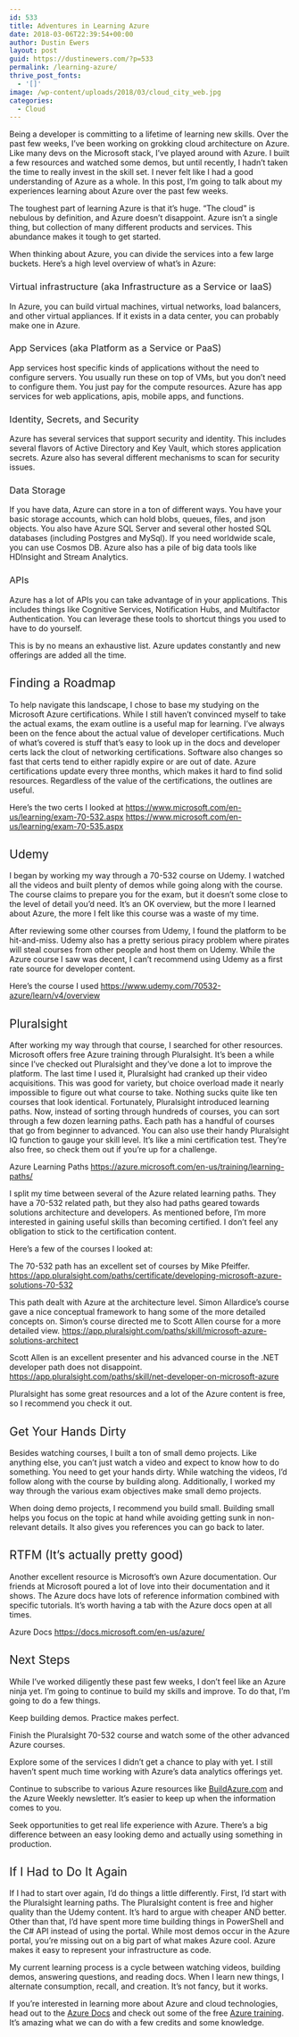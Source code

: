 ```yaml
---
id: 533
title: Adventures in Learning Azure
date: 2018-03-06T22:39:54+00:00
author: Dustin Ewers
layout: post
guid: https://dustinewers.com/?p=533
permalink: /learning-azure/
thrive_post_fonts:
  - '[]'
image: /wp-content/uploads/2018/03/cloud_city_web.jpg
categories:
  - Cloud
---
```

<span style="font-weight: 400;">Being a developer is committing to a lifetime of learning new skills. Over the past few weeks, I’ve been working on grokking cloud architecture on Azure. Like many devs on the Microsoft stack, I’ve played around with Azure. I built a few resources and watched some demos, but until recently, I hadn’t taken the time to really invest in the skill set. I never felt like I had a good understanding of Azure as a whole. In this post, I’m going to talk about my experiences learning about Azure over the past few weeks.</span>

<span style="font-weight: 400;">The toughest part of learning Azure is that it’s huge. “The cloud” is nebulous by definition, and Azure doesn’t disappoint. Azure isn’t a single thing, but collection of many different products and services. This abundance makes it tough to get started.</span>

<span style="font-weight: 400;">When thinking about Azure, you can divide the services into a few large buckets.
Here’s a high level overview of what’s in Azure:</span>
<h3><span style="font-weight: 400;">Virtual infrastructure (aka Infrastructure as a Service or IaaS)</span></h3>
<span style="font-weight: 400;">In Azure, you can build virtual machines, virtual networks, load balancers, and other virtual appliances. If it exists in a data center, you can probably make one in Azure.</span>
<h3><span style="font-weight: 400;">App Services (aka Platform as a Service or PaaS)</span></h3>
<span style="font-weight: 400;">App services host specific kinds of applications without the need to configure servers. You usually run these on top of VMs, but you don’t need to configure them. You just pay for the compute resources. Azure has app services for web applications, apis, mobile apps, and functions.</span>
<h3><span style="font-weight: 400;">Identity, Secrets, and Security</span></h3>
<span style="font-weight: 400;">Azure has several services that support security and identity. This includes several flavors of Active Directory and Key Vault, which stores application secrets. Azure also has several different mechanisms to scan for security issues.</span>
<h3><span style="font-weight: 400;">Data Storage</span></h3>
<span style="font-weight: 400;">If you have data, Azure can store in a ton of different ways. You have your basic storage accounts, which can hold blobs, queues, files, and json objects. You also have Azure SQL Server and several other hosted SQL databases (including Postgres and MySql). If you need worldwide scale, you can use Cosmos DB. Azure also has a pile of big data tools like HDInsight and Stream Analytics.</span>
<h3><span style="font-weight: 400;">APIs</span></h3>
<span style="font-weight: 400;">Azure has a lot of APIs you can take advantage of in your applications. This includes things like Cognitive Services, Notification Hubs, and Multifactor Authentication. You can leverage these tools to shortcut things you used to have to do yourself.</span>

<span style="font-weight: 400;">This is by no means an exhaustive list. Azure updates constantly and new offerings are added all the time.</span>
<h2><span style="font-weight: 400;">Finding a Roadmap</span></h2>
<span style="font-weight: 400;">To help navigate this landscape, I chose to base my studying on the Microsoft Azure certifications. While I still haven’t convinced myself to take the actual exams, the exam outline is a useful map for learning. I’ve always been on the fence about the actual value of developer certifications. Much of what’s covered is stuff that’s easy to look up in the docs and developer certs lack the clout of networking certifications. Software also changes so fast that certs tend to either rapidly expire or are out of date. Azure certifications update every three months, which makes it hard to find solid resources. Regardless of the value of the certifications, the outlines are useful.</span>

<span style="font-weight: 400;">Here’s the two certs I looked at
<a href="https://www.microsoft.com/en-us/learning/exam-70-532.aspx" target="_blank" rel="noopener">https://www.microsoft.com/en-us/learning/exam-70-532.aspx
</a></span><a href="https://www.microsoft.com/en-us/learning/exam-70-535.aspx" target="_blank" rel="noopener"><span style="font-weight: 400;">https://www.microsoft.com/en-us/learning/exam-70-535.aspx</span></a>
<h2><span style="font-weight: 400;">Udemy</span></h2>
<span style="font-weight: 400;">I began by working my way through a 70-532 course on Udemy. I watched all the videos and built plenty of demos while going along with the course. The course claims to prepare you for the exam, but it doesn’t some close to the level of detail you’d need. It’s an OK overview, but the more I learned about Azure, the more I felt like this course was a waste of my time.</span>

<span style="font-weight: 400;">After reviewing some other courses from Udemy, I found the platform to be hit-and-miss. Udemy also has a pretty serious piracy problem where pirates will steal courses from other people and host them on Udemy. While the Azure course I saw was decent, I can’t recommend using Udemy as a first rate source for developer content.</span>

<span style="font-weight: 400;">Here’s the course I used
<a href="https://www.udemy.com/70532-azure/learn/v4/overview" target="_blank" rel="noopener">https://www.udemy.com/70532-azure/learn/v4/overview</a>
</span>
<h2><span style="font-weight: 400;">Pluralsight</span></h2>
<span style="font-weight: 400;">After working my way through that course, I searched for other resources. Microsoft offers free Azure training through Pluralsight. It’s been a while since I’ve checked out Pluralsight and they’ve done a lot to improve the platform. The last time I used it, Pluralsight had cranked up their video acquisitions. This was good for variety, but choice overload made it nearly impossible to figure out what course to take. Nothing sucks quite like ten courses that look identical. Fortunately, Pluralsight introduced learning paths. Now, instead of sorting through hundreds of courses, you can sort through a few dozen learning paths. Each path has a handful of courses that go from beginner to advanced. You can also use their handy Pluralsight IQ function to gauge your skill level. It’s like a mini certification test. They’re also free, so check them out if you’re up for a challenge.</span>

Azure Learning Paths
<a href="https://azure.microsoft.com/en-us/training/learning-paths/" target="_blank" rel="noopener">https://azure.microsoft.com/en-us/training/learning-paths/</a>

<span style="font-weight: 400;">I split my time between several of the Azure related learning paths. They have a 70-532 related path, but they also had paths geared towards solutions architecture and developers. As mentioned before, I’m more interested in gaining useful skills than becoming certified. I don’t feel any obligation to stick to the certification content.</span>

<span style="font-weight: 400;">Here’s a few of the courses I looked at:</span>

<span style="font-weight: 400;">The 70-532 path has an excellent set of courses by Mike Pfeiffer.
<a href="https://app.pluralsight.com/paths/certificate/developing-microsoft-azure-solutions-70-532" target="_blank" rel="noopener">https://app.pluralsight.com/paths/certificate/developing-microsoft-azure-solutions-70-532</a>
</span>

<span style="font-weight: 400;">This path dealt with Azure at the architecture level. Simon Allardice’s course gave a nice conceptual framework to hang some of the more detailed concepts on. Simon’s course directed me to Scott Allen course for a more detailed view.
<a href="https://app.pluralsight.com/paths/skill/microsoft-azure-solutions-architect" target="_blank" rel="noopener">https://app.pluralsight.com/paths/skill/microsoft-azure-solutions-architect</a>
</span>

<span style="font-weight: 400;">Scott Allen is an excellent presenter and his advanced course in the .NET developer path does not disappoint.
<a href="https://app.pluralsight.com/paths/skill/net-developer-on-microsoft-azure" target="_blank" rel="noopener">https://app.pluralsight.com/paths/skill/net-developer-on-microsoft-azure</a>
</span>

<span style="font-weight: 400;">Pluralsight has some great resources and a lot of the Azure content is free, so I recommend you check it out.</span>
<h2><span style="font-weight: 400;">Get Your Hands Dirty</span></h2>
<span style="font-weight: 400;">Besides watching courses, I built a ton of small demo projects. Like anything else, you can’t just watch a video and expect to know how to do something. You need to get your hands dirty. While watching the videos, I’d follow along with the course by building along. Additionally, I worked my way through the various exam objectives make small demo projects.</span>

When doing demo projects, I recommend you build small. Building small helps you focus on the topic at hand while avoiding getting sunk in non-relevant details. It also gives you references you can go back to later.
<h2><span style="font-weight: 400;">RTFM (It’s actually pretty good)</span></h2>
<span style="font-weight: 400;">Another excellent resource is Microsoft’s own Azure documentation. Our friends at Microsoft poured a lot of love into their documentation and it shows. The Azure docs have lots of reference information combined with specific tutorials. It’s worth having a tab with the Azure docs open at all times. </span>

<span style="font-weight: 400;">Azure Docs
<a href="https://docs.microsoft.com/en-us/azure/" target="_blank" rel="noopener">https://docs.microsoft.com/en-us/azure/</a>
</span>
<h2><span style="font-weight: 400;">Next Steps</span></h2>
<span style="font-weight: 400;">While I’ve worked diligently these past few weeks, I don’t feel like an Azure ninja yet. I’m going to continue to build my skills and improve. To do that, I’m going to do a few things. </span>

<span style="font-weight: 400;">Keep building demos. Practice makes perfect. </span>

<span style="font-weight: 400;">Finish the Pluralsight 70-532 course and watch some of the other advanced Azure courses. </span>

<span style="font-weight: 400;">Explore some of the services I didn’t get a chance to play with yet. I still haven’t spent much time working with Azure’s data analytics offerings yet. </span>

<span style="font-weight: 400;">Continue to subscribe to various Azure resources like <a href="https://buildazure.com/" target="_blank" rel="noopener">BuildAzure.com</a> and the Azure Weekly newsletter. It’s easier to keep up when the information comes to you.</span>

<span style="font-weight: 400;">Seek opportunities to get real life experience with Azure. There’s a big difference between an easy looking demo and actually using something in production.</span>
<h2><span style="font-weight: 400;">If I Had to Do It Again</span></h2>
<span style="font-weight: 400;">If I had to start over again, I’d do things a little differently. First, I’d start with the Pluralsight learning paths. The Pluralsight content is free and higher quality than the Udemy content. It’s hard to argue with cheaper AND better. Other than that, I’d have spent more time building things in PowerShell and the C# API instead of using the portal. While most demos occur in the Azure portal, you’re missing out on a big part of what makes Azure cool. Azure makes it easy to represent your infrastructure as code. </span>

<span style="font-weight: 400;">My current learning process is a cycle between watching videos, building demos, answering questions, and reading docs. When I learn new things, I alternate consumption, recall, and creation. It’s not fancy, but it works. </span>

<span style="font-weight: 400;">If you’re interested in learning more about Azure and cloud technologies, head out to the </span><a href="https://docs.microsoft.com/en-us/azure/"><span style="font-weight: 400;">Azure Docs</span></a><span style="font-weight: 400;"> and check out some of the free </span><a href="https://azure.microsoft.com/en-us/training/"><span style="font-weight: 400;">Azure training</span></a><span style="font-weight: 400;">. It’s amazing what we can do with a few credits and some knowledge. </span>